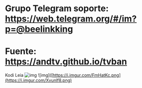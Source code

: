# Grupo Telegram soporte: https://web.telegram.org/#/im?p=@beelinkking
# Fuente: https://andtv.github.io/tvban

Kodi Leia
![img](https://raw.githubusercontent.com/andtv/andtv.github.io/master/tvban/wizard/imagenes/tbuild.png)
![img]([https://i.imgur.com/FmHatKc.png](https://i.imgur.com/Xvunlf8.png)


